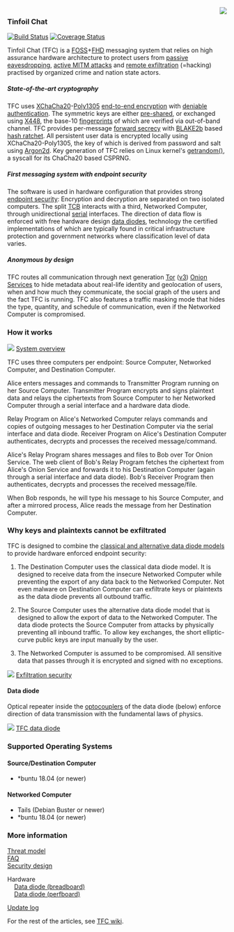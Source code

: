 <img align="right" src="https://cs.helsinki.fi/u/oottela/tfclogo.png" style="position: relative; top: 0; left: 0;">

### Tinfoil Chat

[![Build Status](https://travis-ci.org/maqp/tfc.svg?branch=master)](https://travis-ci.org/maqp/tfc) 
[![Coverage Status](https://coveralls.io/repos/github/maqp/tfc/badge.svg?branch=master)](https://coveralls.io/github/maqp/tfc?branch=master)

Tinfoil Chat (TFC) is a 
[FOSS](https://www.gnu.org/philosophy/free-sw.html)+[FHD](https://www.gnu.org/philosophy/free-hardware-designs.en.html) 
messaging system that relies on high assurance hardware architecture to protect 
users from
[passive eavesdropping](https://en.wikipedia.org/wiki/Upstream_collection), 
[active MITM attacks](https://en.wikipedia.org/wiki/Man-in-the-middle_attack)
and
[remote exfiltration](https://www.youtube.com/watch?v=3euYBPlX9LM) 
(=hacking) practised by organized crime and nation state actors.

##### State-of-the-art cryptography
TFC uses
[XChaCha20](https://cr.yp.to/chacha/chacha-20080128.pdf)-[Poly1305](https://cr.yp.to/mac/poly1305-20050329.pdf)
[end-to-end encryption](https://en.wikipedia.org/wiki/End-to-end_encryption)
with
[deniable authentication](https://en.wikipedia.org/wiki/Deniable_encryption#Deniable_authentication).
The symmetric keys are either
[pre-shared](https://en.wikipedia.org/wiki/Pre-shared_key),
or exchanged using
[X448](https://eprint.iacr.org/2015/625.pdf),
the base-10
[fingerprints](https://en.wikipedia.org/wiki/Public_key_fingerprint)
of which are verified via out-of-band channel. TFC provides per-message
[forward secrecy](https://en.wikipedia.org/wiki/Forward_secrecy)
with
[BLAKE2b](https://blake2.net/blake2.pdf) 
based
[hash ratchet](https://en.wikipedia.org/wiki/Double_Ratchet_Algorithm).
All persistent user data is encrypted locally using XChaCha20-Poly1305, the key 
of which is derived from password and salt using 
[Argon2d](https://github.com/P-H-C/phc-winner-argon2/blob/master/argon2-specs.pdf). 
Key generation of TFC relies on Linux kernel's 
[getrandom()](https://manpages.debian.org/testing/manpages-dev/getrandom.2.en.html),
a syscall for its ChaCha20 based CSPRNG.

##### First messaging system with endpoint security
The software is used in hardware configuration that provides strong
[endpoint security](https://en.wikipedia.org/wiki/Endpoint_security):
Encryption and decryption are separated on two isolated computers. The split
[TCB](https://en.wikipedia.org/wiki/Trusted_computing_base)
interacts with a third, Networked Computer, through unidirectional
[serial](https://en.wikipedia.org/wiki/Universal_asynchronous_receiver/transmitter) 
interfaces. The direction of data flow is enforced with free hardware design
[data diodes](https://en.wikipedia.org/wiki/Unidirectional_network), 
technology the certified implementations of which are typically found in 
critical infrastructure protection and government networks where classification 
level of data varies.

##### Anonymous by design
TFC routes all communication through next generation
[Tor](https://www.torproject.org/about/overview.html.en)
([v3](https://trac.torproject.org/projects/tor/wiki/doc/NextGenOnions))
[Onion Services](https://www.torproject.org/docs/onion-services) 
to hide metadata about real-life identity and geolocation of users, when and how 
much they communicate, the social graph of the users and the fact TFC is 
running. TFC also features a traffic masking mode that hides the type, quantity,
and schedule of communication, even if the Networked Computer is compromised.


### How it works

![](https://www.cs.helsinki.fi/u/oottela/wiki/readme/how_it_works.png)
[System overview](https://www.cs.helsinki.fi/u/oottela/wiki/readme/how_it_works.png)

TFC uses three computers per endpoint: Source Computer, Networked Computer, and 
Destination Computer.

Alice enters messages and commands to Transmitter Program running on her Source 
Computer. Transmitter Program encrypts and signs plaintext data and relays the 
ciphertexts from Source Computer to her Networked Computer through a serial 
interface and a hardware data diode.

Relay Program on Alice's Networked Computer relays commands and copies of 
outgoing messages to her Destination Computer via the serial interface and data 
diode. Receiver Program on Alice's Destination Computer authenticates, decrypts 
and processes the received message/command.

Alice's Relay Program shares messages and files to Bob over Tor Onion Service. 
The web client of Bob's Relay Program fetches the ciphertext from Alice's Onion 
Service and forwards it to his Destination Computer (again through a serial 
interface and data diode). Bob's Receiver Program then authenticates, decrypts 
and processes the received message/file.

When Bob responds, he will type his message to his Source Computer, and after a 
mirrored process, Alice reads the message from her Destination Computer.


### Why keys and plaintexts cannot be exfiltrated

TFC is designed to combine the 
[classical and alternative data diode models](https://en.wikipedia.org/wiki/Unidirectional_network#Applications) 
to provide hardware enforced endpoint security: 

1. The Destination Computer uses the classical data diode model. It is designed 
to receive data from the insecure Networked Computer while preventing the export 
of any data back to the Networked Computer. Not even malware on Destination 
Computer can exfiltrate keys or plaintexts as the data diode prevents all 
outbound traffic.

2. The Source Computer uses the alternative data diode model that is designed to 
allow the export of data to the Networked Computer. The data diode protects the 
Source Computer from attacks by physically preventing all inbound traffic. To 
allow key exchanges, the short elliptic-curve public keys are input manually by 
the user.

3. The Networked Computer is assumed to be compromised. All sensitive data that 
passes through it is encrypted and signed with no exceptions.

![](https://www.cs.helsinki.fi/u/oottela/wiki/readme/attacks.png)
[Exfiltration security](https://www.cs.helsinki.fi/u/oottela/wiki/readme/attacks.png)

#### Data diode
Optical repeater inside the
[optocouplers](https://en.wikipedia.org/wiki/Opto-isolator)
of the data diode (below) enforce direction of data transmission with the 
fundamental laws of physics.

![](https://www.cs.helsinki.fi/u/oottela/wiki/readme/readme_dd.jpg)
[TFC data diode](https://www.cs.helsinki.fi/u/oottela/wiki/readme/readme_dd.jpg)


### Supported Operating Systems

#### Source/Destination Computer
- *buntu 18.04 (or newer)

#### Networked Computer
- Tails (Debian Buster or newer)
- *buntu 18.04 (or newer)


### More information
[Threat model](https://github.com/maqp/tfc/wiki/Threat-model)<br>
[FAQ](https://github.com/maqp/tfc/wiki/FAQ)<br>
[Security design](https://github.com/maqp/tfc/wiki/Security-design)<br>

Hardware<Br>
&nbsp;&nbsp;&nbsp;&nbsp;[Data diode (breadboard)](https://github.com/maqp/tfc/wiki/TTL-Data-Diode-(breadboard))<br>
&nbsp;&nbsp;&nbsp;&nbsp;[Data diode (perfboard)](https://github.com/maqp/tfc/wiki/TTL-Data-Diode-(perfboard))<br>

[Update log](https://github.com/maqp/tfc/wiki/Update-Log)<br>

For the rest of the articles, see [TFC wiki](https://github.com/maqp/tfc/wiki).